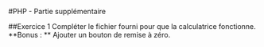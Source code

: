 #PHP - Partie supplémentaire

##Exercice 1
Compléter le fichier fourni pour que la calculatrice fonctionne.    
**Bonus : ** Ajouter un bouton de remise à zéro. 
